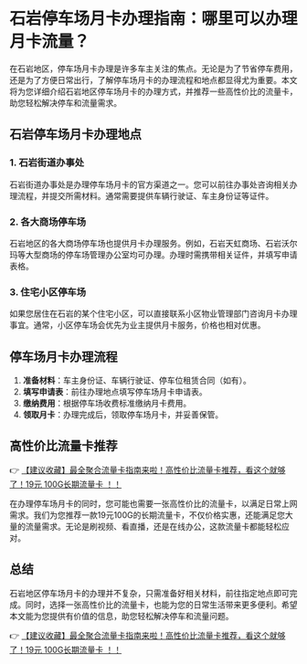 # 石岩停车场月卡办理指南：哪里可以办理月卡流量？

在石岩地区，停车场月卡办理是许多车主关注的焦点。无论是为了节省停车费用，还是为了方便日常出行，了解停车场月卡的办理流程和地点都显得尤为重要。本文将为您详细介绍石岩地区停车场月卡的办理方式，并推荐一些高性价比的流量卡，助您轻松解决停车和流量需求。

## 石岩停车场月卡办理地点

### 1. 石岩街道办事处
石岩街道办事处是办理停车场月卡的官方渠道之一。您可以前往办事处咨询相关办理流程，并提交所需材料。通常需要提供车辆行驶证、车主身份证等证件。

### 2. 各大商场停车场
石岩地区的各大商场停车场也提供月卡办理服务。例如，石岩天虹商场、石岩沃尔玛等大型商场的停车场管理办公室均可办理。办理时需携带相关证件，并填写申请表格。

### 3. 住宅小区停车场
如果您居住在石岩的某个住宅小区，可以直接联系小区物业管理部门咨询月卡办理事宜。通常，小区停车场会优先为业主提供月卡服务，价格也相对优惠。

## 停车场月卡办理流程

1. **准备材料**：车主身份证、车辆行驶证、停车位租赁合同（如有）。
2. **填写申请表**：前往办理地点填写停车场月卡申请表。
3. **缴纳费用**：根据停车场收费标准缴纳月卡费用。
4. **领取月卡**：办理完成后，领取停车场月卡，并妥善保管。

## 高性价比流量卡推荐

👉 [【建议收藏】最全聚合流量卡指南来啦！高性价比流量卡推荐，看这个就够了！19元 100G长期流量卡 ！！](https://bit.ly/Liuliangka)

在办理停车场月卡的同时，您可能也需要一张高性价比的流量卡，以满足日常上网需求。我们为您推荐一款19元100G的长期流量卡，不仅价格实惠，还能满足您大量的流量需求。无论是刷视频、看直播，还是在线办公，这款流量卡都能轻松应对。

## 总结

石岩地区停车场月卡的办理并不复杂，只需准备好相关材料，前往指定地点即可完成。同时，选择一张高性价比的流量卡，也能为您的日常生活带来更多便利。希望本文能为您提供有价值的信息，助您轻松解决停车和流量问题。

👉 [【建议收藏】最全聚合流量卡指南来啦！高性价比流量卡推荐，看这个就够了！19元 100G长期流量卡 ！！](https://bit.ly/Liuliangka)